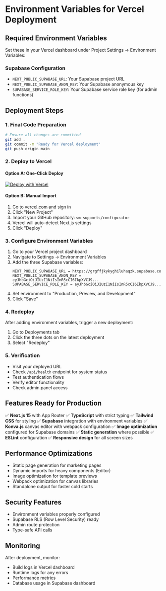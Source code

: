 # Environment Variables for Vercel Deployment

## Required Environment Variables

Set these in your Vercel dashboard under Project Settings → Environment Variables:

### Supabase Configuration
- `NEXT_PUBLIC_SUPABASE_URL`: Your Supabase project URL
- `NEXT_PUBLIC_SUPABASE_ANON_KEY`: Your Supabase anonymous key  
- `SUPABASE_SERVICE_ROLE_KEY`: Your Supabase service role key (for admin functions)

## Deployment Steps

### 1. Final Code Preparation
```bash
# Ensure all changes are committed
git add .
git commit -m "Ready for Vercel deployment"
git push origin main
```

### 2. Deploy to Vercel

#### Option A: One-Click Deploy
[![Deploy with Vercel](https://vercel.com/button)](https://vercel.com/new/clone?repository-url=https://github.com/sm-supports/configurator)

#### Option B: Manual Import
1. Go to [vercel.com](https://vercel.com) and sign in
2. Click "New Project"
3. Import your GitHub repository: `sm-supports/configurator`
4. Vercel will auto-detect Next.js settings
5. Click "Deploy"

### 3. Configure Environment Variables
1. Go to your Vercel project dashboard
2. Navigate to Settings → Environment Variables
3. Add the three Supabase variables:
   ```
   NEXT_PUBLIC_SUPABASE_URL = https://grgffjkykyghiluhaqzk.supabase.co
   NEXT_PUBLIC_SUPABASE_ANON_KEY = eyJhbGciOiJIUzI1NiIsInR5cCI6IkpXVCJ9...
   SUPABASE_SERVICE_ROLE_KEY = eyJhbGciOiJIUzI1NiIsInR5cCI6IkpXVCJ9...
   ```
4. Set environment to "Production, Preview, and Development"
5. Click "Save"

### 4. Redeploy
After adding environment variables, trigger a new deployment:
1. Go to Deployments tab
2. Click the three dots on the latest deployment
3. Select "Redeploy"

### 5. Verification
- Visit your deployed URL
- Check `/api/health` endpoint for system status
- Test authentication flows
- Verify editor functionality
- Check admin panel access

## Features Ready for Production

✅ **Next.js 15** with App Router
✅ **TypeScript** with strict typing
✅ **Tailwind CSS** for styling
✅ **Supabase** integration with environment variables
✅ **Konva.js** canvas editor with webpack configuration
✅ **Image optimization** configured for Supabase domains
✅ **Static generation** where possible
✅ **ESLint** configuration
✅ **Responsive design** for all screen sizes

## Performance Optimizations

- Static page generation for marketing pages
- Dynamic imports for heavy components (Editor)
- Image optimization for template previews
- Webpack optimization for canvas libraries
- Standalone output for faster cold starts

## Security Features

- Environment variables properly configured
- Supabase RLS (Row Level Security) ready
- Admin route protection
- Type-safe API calls

## Monitoring

After deployment, monitor:
- Build logs in Vercel dashboard
- Runtime logs for any errors
- Performance metrics
- Database usage in Supabase dashboard

